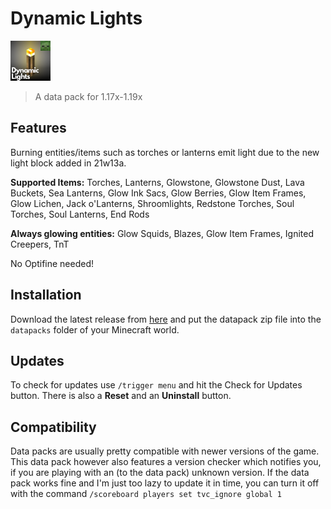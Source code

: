 # Dynamic Lights

![icon](pack.png)
> A data pack for 1.17x-1.19x

## Features

Burning entities/items such as torches or lanterns emit light due to the new light block added in 21w13a.

**Supported Items:** Torches, Lanterns, Glowstone, Glowstone Dust, Lava Buckets, Sea Lanterns, Glow Ink Sacs, Glow Berries, Glow Item Frames, Glow Lichen, Jack o'Lanterns, Shroomlights, Redstone Torches, Soul Torches, Soul Lanterns, End Rods

**Always glowing entities:** Glow Squids, Blazes, Glow Item Frames, Ignited Creepers, TnT

No Optifine needed!


## Installation

Download the latest release from [here](https://github.com/Tschipcraft/dynamiclights/releases/latest) and put the datapack zip file into the `datapacks` folder of your Minecraft world.


## Updates

To check for updates use `/trigger menu` and hit the Check for Updates button. There is also a **Reset** and an **Uninstall** button.


## Compatibility

Data packs are usually pretty compatible with newer versions of the game. This data pack however also features a version checker which notifies you, if you are playing with an (to the data pack) unknown version. If the data pack works fine and I'm just too lazy to update it in time, you can turn it off with the command `/scoreboard players set tvc_ignore global 1`
